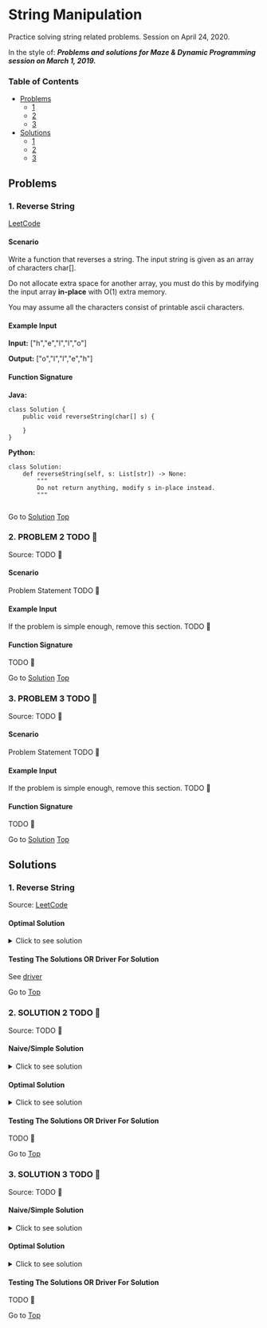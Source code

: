 <!-- Don't remove -->
<a name="top"/>

# String Manipulation

Practice solving string related problems. Session on April 24, 2020.

In the style of:
***Problems and solutions for Maze & Dynamic Programming session on March 1, 2019.***

### Table of Contents

* [Problems](#problems)
  * [1](#p1)
  * [2](#p2)
  * [3](#p3)
* [Solutions](#solutions)
  * [1](#s1)
  * [2](#s2)
  * [3](#s3)

<!-- Don't remove -->
<a name="problems"/>

## Problems

<a name="p1"/>

### 1. Reverse String

[LeetCode](https://leetcode.com/problems/reverse-string/)
#### Scenario

Write a function that reverses a string. The input string is given as an array of characters char[].

Do not allocate extra space for another array, you must do this by modifying the input array **in-place** with O(1) extra memory.

You may assume all the characters consist of printable ascii characters.

#### Example Input

**Input:** \["h","e","l","l","o"]

**Output:** \["o","l","l","e","h"]

#### Function Signature

**Java:**
```
class Solution {
    public void reverseString(char[] s) {
        
    }
}

```

**Python:**
```
class Solution:
    def reverseString(self, s: List[str]) -> None:
        """
        Do not return anything, modify s in-place instead.
        """
        
```

<!-- Don't remove -->
Go to [Solution](#s1)   [Top](#top)

<!-- Don't remove -->
<a name="p2"/>

### 2. PROBLEM 2 TODO :bug:

Source: TODO :bug:

#### Scenario

Problem Statement TODO :bug:

#### Example Input

If the problem is simple enough, remove this section. TODO :bug:

#### Function Signature

TODO :bug:

<!-- Don't remove -->
Go to [Solution](#s2)   [Top](#top)

<!-- Don't remove -->
<a name="p3"/>

### 3. PROBLEM 3 TODO :bug:

Source: TODO :bug:

#### Scenario

Problem Statement TODO :bug:

#### Example Input

If the problem is simple enough, remove this section. TODO :bug:

#### Function Signature

TODO :bug:

<!-- Don't remove -->
Go to [Solution](#s3)   [Top](#top)

<!-- Don't remove -->
<a name="solutions"/>

## Solutions

<!-- Don't remove -->
<a name="s1"/>

### 1. Reverse String

Source: [LeetCode](https://leetcode.com/problems/reverse-string/solution/)
 
#### Optimal Solution

<details>
<summary>Click to see solution</summary>
 
**What does in-place mean?**

By definition, an in-place algorithm is an algorithm which transforms input using no auxiliary data structure.
 
**Two Pointers Approach:**

In this approach, two pointers are used to process two array elements at the same time. Usual implementation is to set one pointer in the beginning and one at the end and then to move them until they both meet.

**Algorithm:**

Set pointer left at index 0, and pointer right at index n - 1, where n is a number of elements in the array.

While left < right:

Swap char[left] and char[right].

Move left pointer one step right, and right pointer one step left.

**Java:**
```
class Solution {
    public void reverseString(char[] s) {
        int left = 0, right = s.length - 1;
        while (left < right) {
            char tmp = s[left];
            s[left++] = s[right];
            s[right--] = tmp;
        }
    }
}

```

**Python:**

```
class Solution:
    def reverseString(self, s):
        left, right = 0, len(s) - 1
        while left < right:
            s[left], s[right] = s[right], s[left]
            left, right = left + 1, right - 1
```

**Complexity Analysis:**

Time complexity: O(N) to swap N/2 element.

Space complexity: O(1), it's a constant space solution.

</details>
 
#### Testing The Solutions OR Driver For Solution

See [driver](./reverse_string/Driver.java)

<!-- Don't remove -->
Go to [Top](#top)

<!-- Don't remove -->
<a name="s2"/>

### 2. SOLUTION 2 TODO :bug:

Source: TODO :bug:

#### Naive/Simple Solution
<!-- Don't remove the tags below -->

<details>
<summary>Click to see solution</summary>
 
TODO :bug:

</details>

#### Optimal Solution

<details>
<summary>Click to see solution</summary>
 
TODO :bug:

</details>

#### Testing The Solutions OR Driver For Solution

TODO :bug:

<!-- Don't remove -->
Go to [Top](#top)

<!-- Don't remove -->
<a name="s3"/>

### 3. SOLUTION 3 TODO :bug:

Source: TODO :bug:

#### Naive/Simple Solution 
<!-- Don't remove the tags below -->

<details>
<summary>Click to see solution</summary>
 
TODO :bug:

</details>

#### Optimal Solution
<details>
<summary>Click to see solution</summary>
 
TODO :bug:

</details>

#### Testing The Solutions OR Driver For Solution

TODO :bug:

<!-- Don't remove -->
Go to [Top](#top)

